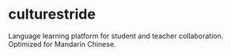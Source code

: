 # culturestride
Language learning platform for student and teacher collaboration. Optimized for Mandarin Chinese.
